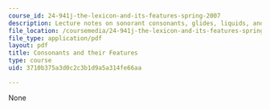 ```yaml
---
course_id: 24-941j-the-lexicon-and-its-features-spring-2007
description: Lecture notes on sonorant consonants, glides, liquids, and nasals.
file_location: /coursemedia/24-941j-the-lexicon-and-its-features-spring-2007/3710b375a3d0c2c3b1d9a5a314fe66aa_lec3ks1.pdf
file_type: application/pdf
layout: pdf
title: Consonants and their Features
type: course
uid: 3710b375a3d0c2c3b1d9a5a314fe66aa

---
```

None